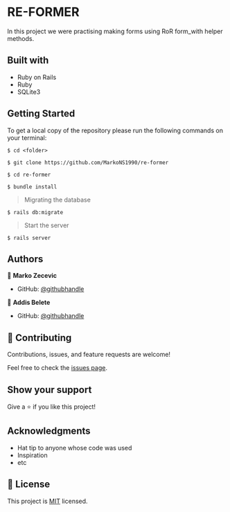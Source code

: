 # RE-FORMER

In this project we were practising making forms using RoR form_with helper methods.

## Built with

- Ruby on Rails
- Ruby
- SQLite3

## Getting Started

To get a local copy of the repository please run the following commands on your terminal:

```
$ cd <folder>
```

```
$ git clone https://github.com/MarkoNS1990/re-former
```

```
$ cd re-former
```

```
$ bundle install
```

> Migrating the database

```
$ rails db:migrate
```

> Start the server

```
$ rails server
```

## Authors

👤 **Marko Zecevic**

- GitHub: [@githubhandle](https://github.com/MarkoNS1990)

👤 **Addis Belete**

- GitHub: [@githubhandle](https://github.com/Addis0943)

## 🤝 Contributing

Contributions, issues, and feature requests are welcome!

Feel free to check the [issues page](../../issues/).

## Show your support

Give a ⭐️ if you like this project!

## Acknowledgments

- Hat tip to anyone whose code was used
- Inspiration
- etc

## 📝 License

This project is [MIT](./MIT.md) licensed.
